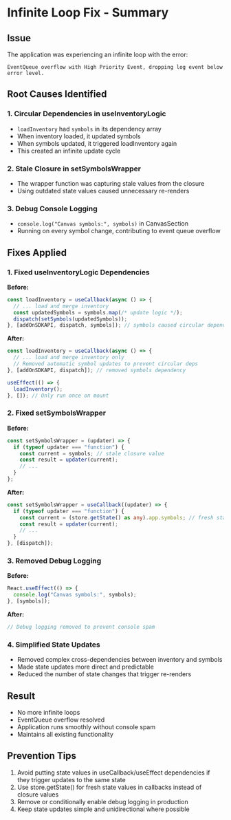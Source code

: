 # Infinite Loop Fix - Summary

## Issue
The application was experiencing an infinite loop with the error:
```
EventQueue overflow with High Priority Event, dropping log event below error level.
```

## Root Causes Identified

### 1. Circular Dependencies in useInventoryLogic
- `loadInventory` had `symbols` in its dependency array
- When inventory loaded, it updated symbols
- When symbols updated, it triggered loadInventory again
- This created an infinite update cycle

### 2. Stale Closure in setSymbolsWrapper
- The wrapper function was capturing stale values from the closure
- Using outdated state values caused unnecessary re-renders

### 3. Debug Console Logging
- `console.log("Canvas symbols:", symbols)` in CanvasSection
- Running on every symbol change, contributing to event queue overflow

## Fixes Applied

### 1. Fixed useInventoryLogic Dependencies
**Before:**
```typescript
const loadInventory = useCallback(async () => {
  // ... load and merge inventory
  const updatedSymbols = symbols.map(/* update logic */);
  dispatch(setSymbols(updatedSymbols));
}, [addOnSDKAPI, dispatch, symbols]); // symbols caused circular dependency
```

**After:**
```typescript
const loadInventory = useCallback(async () => {
  // ... load and merge inventory only
  // Removed automatic symbol updates to prevent circular deps
}, [addOnSDKAPI, dispatch]); // removed symbols dependency

useEffect(() => {
  loadInventory();
}, []); // Only run once on mount
```

### 2. Fixed setSymbolsWrapper
**Before:**
```typescript
const setSymbolsWrapper = (updater) => {
  if (typeof updater === "function") {
    const current = symbols; // stale closure value
    const result = updater(current);
    // ...
  }
};
```

**After:**
```typescript
const setSymbolsWrapper = useCallback((updater) => {
  if (typeof updater === "function") {
    const current = (store.getState() as any).app.symbols; // fresh state
    const result = updater(current);
    // ...
  }
}, [dispatch]);
```

### 3. Removed Debug Logging
**Before:**
```typescript
React.useEffect(() => {
  console.log("Canvas symbols:", symbols);
}, [symbols]);
```

**After:**
```typescript
// Debug logging removed to prevent console spam
```

### 4. Simplified State Updates
- Removed complex cross-dependencies between inventory and symbols
- Made state updates more direct and predictable
- Reduced the number of state changes that trigger re-renders

## Result
- No more infinite loops
- EventQueue overflow resolved
- Application runs smoothly without console spam
- Maintains all existing functionality

## Prevention Tips
1. Avoid putting state values in useCallback/useEffect dependencies if they trigger updates to the same state
2. Use store.getState() for fresh state values in callbacks instead of closure values
3. Remove or conditionally enable debug logging in production
4. Keep state updates simple and unidirectional where possible
